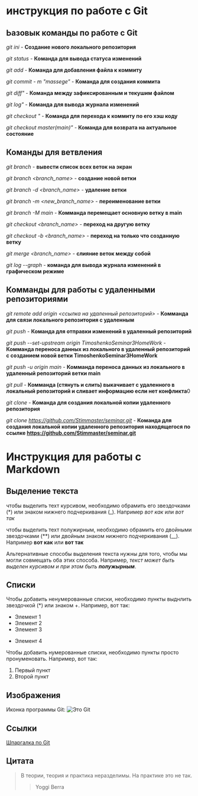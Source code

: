 # инструкция по работе с Git

## Ьазовык команды по работе с Git

*git ini* - **Создание нового локального репозитория**

*git status* - **Команда для вывода статуса изменений**

*git add* - **Команда для добавления файла к коммиту**

*git commit - m "massege"* - **Команда для создания коммита**

*git diff"* - **Команда между зафиксированным и текушим файлом**

*git log"* - **Команда для вывода журнала изменений**

*git checkout <commit code>"* - **Команда для перехода к коммиту по его хэш коду**

*git checkout master(main)"* - **Команда для возврата на актуальное состояние**

## Команды для ветвления

*git branch* - **вывести список всех веток на экран**

*git branch <branch_name>* - **создание новой ветки**

*git branch -d <branch_name>* - **удаление ветки**

*git branch -m <new_branch_name>* - **переименование ветки**

*git branch -M main* - **Комманда перемещает основную ветку в main**

*git checkout <branch_name>* - **переход на другую ветку**

*git checkout -b <branch_name>* - **переход на только что созданную ветку**

*git merge <branch_name>* - **слияние веток между собой**

*git log --graph* - **команда для вывода журнала изменений в графическом режиме**

## Комманды для работы с удаленными репозиториями 

*git remote add origin <ссылка на удаленный репозиторий>* - **Комманда для связи локального репозитория с удаленным**

*git push* - **Команда для отправки изменений в удаленный репозиторий**

*git push --set-upstream origin TimoshenkoSeminar3HomeWork* - **Комманда переноса данных из локального в удаленный репозиторий с созданием новой ветки TimoshenkoSeminar3HomeWork**

*git push -u origin main* - **Комманда переноса данных из локального в удаленный репозиторий ветки main**

*git pull* - **Комманда (стянуть и слить) выкачивает с удаленного в локальный репозиторий и сливает информацию если нет конфликта**0

*git clone* - **Команда для создания локальной копии удаленного репозитория**

*git clone https://github.com/Stimmaster/seminar.git* - **Команда для создания локальной копии удаленного репозитория находящегося по ссылке https://github.com/Stimmaster/seminar.git**

# Инструкция для работы с Markdown

## Выделение текста

чтобы выделить техт курсивом, необходимо обрамить его звездочками (*) или знаком нижнего подчеркивания (_). Например *вот как* или _вот так_

чтобы выделить техт полужирным, необходимо обрамить его двойными звездочками (**) или двойным знаком нижнего подчеркивания (__). Например **вот как** или __вот так__

Альтернативные способы выделения текста нужны для того, чтобы мы могли совмещать оба этих способа. Например, _текст может быть выделен курсивом и при этом быть **полужырным**_.

## Списки
 
Чтобы добавить ненумерованные списки, необходимо пункты выднлить звездочкой (*) или знаком +. Например, вот так:
* Элемент 1 
* Элемент 2
* Элемент 3
+ Элемент 4

Чтобы добавить нумерованные списки, необходимо пункты просто пронуменовать. Например, вот так:
1. Первый пункт
2. Второй пункт

## Изображения

Иконка программы Git:
![Это Git](i.jpg)

## Ссылки
[Шпаргалка по Git](https://proglib.io/p/git-cheatsheet "Комманды Git")

## Цитата
> В теории, теория и практика неразделимы. На практике это не так.
>> Yoggi Berra